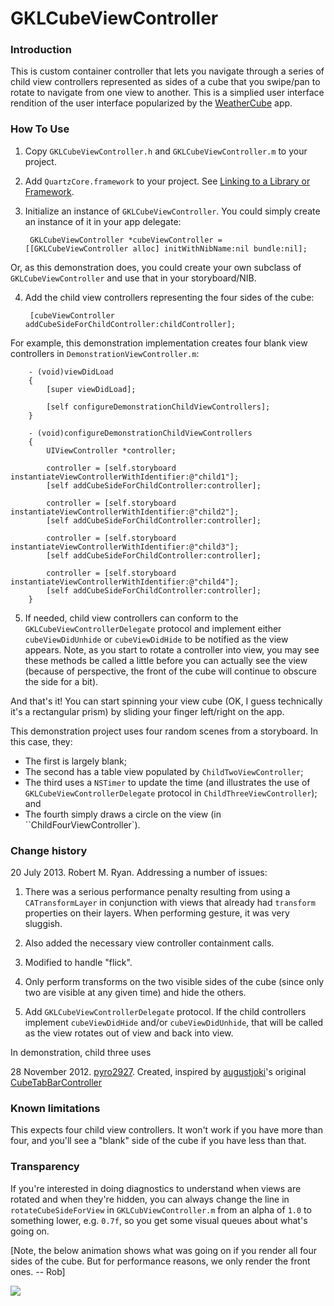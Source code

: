 GKLCubeViewController
===================

### Introduction

This is custom container controller that lets you navigate through a series of child view controllers represented as sides of a cube that you swipe/pan to rotate to navigate from one view to another. This is a simplied user interface rendition of the user interface popularized by the [WeatherCube](http://www.weathercube.com) app.

### How To Use

1. Copy `GKLCubeViewController.h` and `GKLCubeViewController.m` to your project.

2. Add `QuartzCore.framework` to your project. See [Linking to a Library or Framework](http://developer.apple.com/library/ios/#recipes/xcode_help-project_editor/Articles/AddingaLibrarytoaTarget.html).

3. Initialize an instance of `GKLCubeViewController`. You could simply create an instance of it in your app delegate:

    	GKLCubeViewController *cubeViewController = [[GKLCubeViewController alloc] initWithNibName:nil bundle:nil];
        
 Or, as this demonstration does, you could create your own subclass of `GKLCubeViewController` and use that in your storyboard/NIB.
	
4. Add the child view controllers representing the four sides of the cube:

        [cubeViewController addCubeSideForChildController:childController];

 For example, this demonstration implementation creates four blank view controllers in `DemonstrationViewController.m`:

        - (void)viewDidLoad
        {
            [super viewDidLoad];

            [self configureDemonstrationChildViewControllers];
        }

        - (void)configureDemonstrationChildViewControllers
        {
            UIViewController *controller;
            
            controller = [self.storyboard instantiateViewControllerWithIdentifier:@"child1"];
            [self addCubeSideForChildController:controller];
            
            controller = [self.storyboard instantiateViewControllerWithIdentifier:@"child2"];
            [self addCubeSideForChildController:controller];
            
            controller = [self.storyboard instantiateViewControllerWithIdentifier:@"child3"];
            [self addCubeSideForChildController:controller];
            
            controller = [self.storyboard instantiateViewControllerWithIdentifier:@"child4"];
            [self addCubeSideForChildController:controller];
        }
        
5. If needed, child view controllers can conform to the `GKLCubeViewControllerDelegate` protocol and implement either `cubeViewDidUnhide` or `cubeViewDidHide` to be notified as the view appears. Note, as you start to rotate a controller into view, you may see these methods be called a little before you can actually see the view (because of perspective, the front of the cube will continue to obscure the side for a bit).

And that's it! You can start spinning your view cube (OK, I guess technically it's a rectangular prism) by sliding your finger left/right on the app.

This demonstration project uses four random scenes from a storyboard. In this case, they:

- The first is largely blank;
- The second has a table view populated by `ChildTwoViewController`;
- The third uses a `NSTimer` to update the time (and illustrates the use of `GKLCubeViewControllerDelegate` protocol in `ChildThreeViewController`); and
- The fourth simply draws a circle on the view (in ``ChildFourViewController`).

### Change history

20 July 2013. Robert M. Ryan. Addressing a number of issues:

1. There was a serious performance penalty resulting from using a `CATransformLayer` in conjunction with views that already had `transform` properties on their layers. When performing gesture, it was very sluggish.

2. Also added the necessary view controller containment calls.

3. Modified to handle "flick".

4. Only perform transforms on the two visible sides of the cube (since only two are visible at any given time) and hide the others.

5. Add `GKLCubeViewControllerDelegate` protocol. If the child controllers implement `cubeViewDidHide` and/or `cubeViewDidUnhide`, that will be called as the view rotates out of view and back into view.

 In demonstration, child three uses

28 November 2012. [pyro2927](https://github.com/pyro2927). Created, inspired by [augustjoki](https://github.com/augustjoki)'s original [CubeTabBarController](https://github.com/augustjoki/CubeTabBarController)

### Known limitations

This expects four child view controllers. It won't work if you have more than four, and you'll see a "blank" side of the cube if you have less than that.

### Transparency

If you're interested in doing diagnostics to understand when views are rotated and when they're hidden, you can always change the line in `rotateCubeSideForView` in `GKLCubViewController.m` from an alpha of `1.0` to something lower, e.g. `0.7f`, so you get some visual queues about what's going on.

[Note, the below animation shows what was going on if you render all four sides of the cube. But for performance reasons, we only render the front ones. -- Rob]

![](https://raw.github.com/pyro2927/GKLCubeViewController/master/cube.gif)
